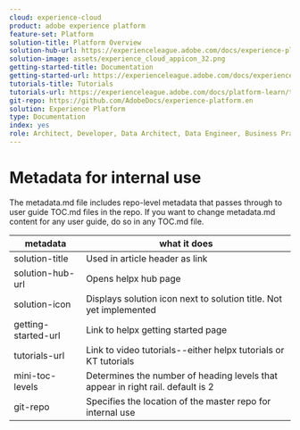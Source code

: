 ```yaml
---
cloud: experience-cloud
product: adobe experience platform
feature-set: Platform
solution-title: Platform Overview
solution-hub-url: https://experienceleague.adobe.com/docs/experience-platform/landing/home.html
solution-image: assets/experience_cloud_appicon_32.png
getting-started-title: Documentation
getting-started-url: https://experienceleague.adobe.com/docs/experience-platform.html
tutorials-title: Tutorials
tutorials-url: https://experienceleague.adobe.com/docs/platform-learn/tutorials/overview.html
git-repo: https://github.com/AdobeDocs/experience-platform.en
solution: Experience Platform
type: Documentation
index: yes
role: Architect, Developer, Data Architect, Data Engineer, Business Practitioner, Administrator, Leader
---
```


# Metadata for internal use

The metadata.md file includes repo-level metadata that passes through to user guide TOC.md files in the repo. If you want to change metadata.md content for any user guide, do so in any TOC.md file.

| metadata | what it does |
|--- |--- |
| solution-title | Used in article header as link |
| solution-hub-url | Opens helpx hub page |
| solution-icon | Displays solution icon next to solution title. Not yet implemented |
| getting-started-url | Link to helpx getting started page |
| tutorials-url | Link to video tutorials--either helpx tutorials or KT tutorials |
| mini-toc-levels | Determines the number of heading levels that appear in right rail. default is 2 |
| git-repo | Specifies the location of the master repo for internal use |
